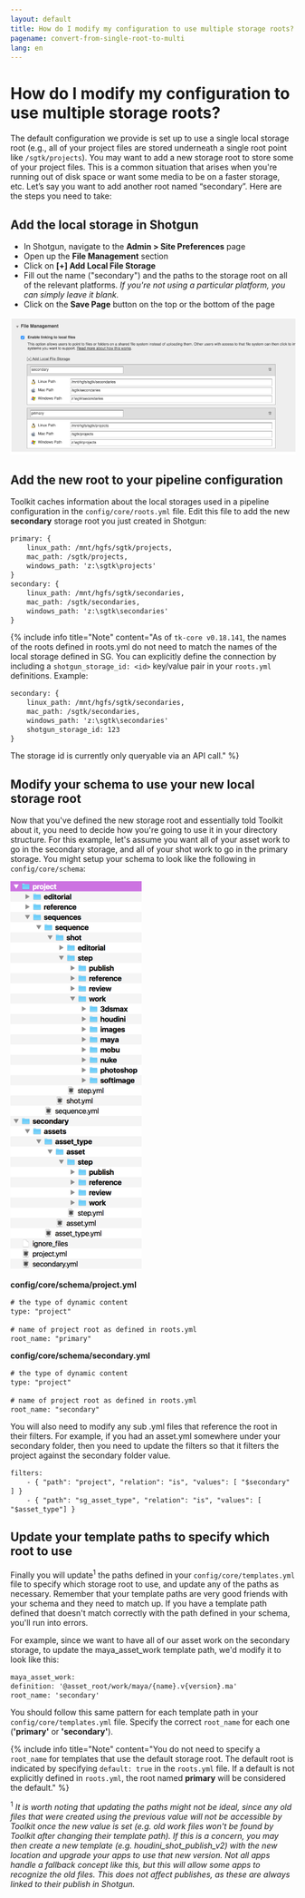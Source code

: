 ```yaml
---
layout: default
title: How do I modify my configuration to use multiple storage roots?
pagename: convert-from-single-root-to-multi
lang: en
---
```


# How do I modify my configuration to use multiple storage roots?

The default configuration we provide is set up to use a single local storage root (e.g., all of your project files are stored underneath a single root point like `/sgtk/projects`). You may want to add a new storage root to store some of your project files. This is a common situation that arises when you're running out of disk space or want some media to be on a faster storage, etc.
Let’s say you want to add another root named “secondary”. Here are the steps you need to take:

## Add the local storage in Shotgun

- In Shotgun, navigate to the **Admin > Site Preferences** page
- Open up the **File Management** section
- Click on **[+] Add Local File Storage**
- Fill out the name ("secondary") and the paths to the storage root on all of the relevant platforms. *If you're not using a particular platform, you can simply leave it blank.*
- Click on the **Save Page** button on the top or the bottom of the page

![Shotgun file management prefs](images/shotgun-pref-file-management.png)

## Add the new root to your pipeline configuration

Toolkit caches information about the local storages used in a pipeline configuration in the `config/core/roots.yml` file. Edit this file to add the new **secondary** storage root you just created in Shotgun:

    primary: {
        linux_path: /mnt/hgfs/sgtk/projects, 
        mac_path: /sgtk/projects, 
        windows_path: 'z:\sgtk\projects'
    }
    secondary: {
        linux_path: /mnt/hgfs/sgtk/secondaries, 
        mac_path: /sgtk/secondaries, 
        windows_path: 'z:\sgtk\secondaries'
    }

{% include info title="Note" content="As of `tk-core v0.18.141`, the names of the roots defined in roots.yml do not need to match the names of the local storage defined in SG. You can explicitly define the connection by including a `shotgun_storage_id: <id>` key/value pair in your `roots.yml` definitions.
Example:

    secondary: {
        linux_path: /mnt/hgfs/sgtk/secondaries, 
        mac_path: /sgtk/secondaries, 
        windows_path: 'z:\sgtk\secondaries'
        shotgun_storage_id: 123
    }

The storage id is currently only queryable via an API call." %}

## Modify your schema to use your new local storage root

Now that you've defined the new storage root and essentially told Toolkit about it, you need to decide how you're going to use it in your directory structure. For this example, let's assume you want all of your asset work to go in the secondary storage, and all of your shot work to go in the primary storage. You might setup your schema to look like the following in `config/core/schema`:

![Multi root schema layout](images/schema-multi-root.png)

**config/core/schema/project.yml**

    # the type of dynamic content
    type: "project"

    # name of project root as defined in roots.yml
    root_name: "primary"

**config/core/schema/secondary.yml**

    # the type of dynamic content
    type: "project"

    # name of project root as defined in roots.yml
    root_name: "secondary"

You will also need to modify any sub .yml files that reference the root in their filters.
For example, if you had an asset.yml somewhere under your secondary folder, then you need to update the filters so that it filters the project against the secondary folder value.

    filters:
        - { "path": "project", "relation": "is", "values": [ "$secondary" ] }
        - { "path": "sg_asset_type", "relation": "is", "values": [ "$asset_type"] }

## Update your template paths to specify which root to use

Finally you will update<sup>1</sup> the paths defined in your `config/core/templates.yml` file to specify which storage root to use, and update any of the paths as necessary. Remember that your template paths are very good friends with your schema and they need to match up. If you have a template path defined that doesn't match correctly with the path defined in your schema, you'll run into errors.

For example, since we want to have all of our asset work on the secondary storage, to update the maya_asset_work template path, we'd modify it to look like this:

    maya_asset_work:
    definition: '@asset_root/work/maya/{name}.v{version}.ma'
    root_name: 'secondary'

You should follow this same pattern for each template path in your `config/core/templates.yml` file. Specify the correct `root_name` for each one (**'primary'** or **'secondary'**).

{% include info title="Note" content="You do not need to specify a `root_name` for templates that use the default storage root. The default root is indicated by specifying `default: true` in the `roots.yml` file. If a default is not explicitly defined in `roots.yml`, the root named **primary** will be considered the default." %}

<sup>1</sup> *It is worth noting that updating the paths might not be ideal, since any old files that were created using the previous value will not be accessible by Toolkit once the new value is set (e.g. old work files won't be found by Toolkit after changing their template path). If this is a concern, you may then create a new template (e.g. houdini_shot_publish_v2) with the new location and upgrade your apps to use that new version. Not all apps handle a fallback concept like this, but this will allow some apps to recognize the old files. This does not affect publishes, as these are always linked to their publish in Shotgun.*
